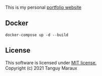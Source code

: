 This is my personal [portfolio website](https://tanguymaraux.com)

## Docker
```
docker-compose up -d --build
```

## License
This software is licensed under [MIT license.](LICENSE)<br>
Copyright (c) 2021 Tanguy Maraux
